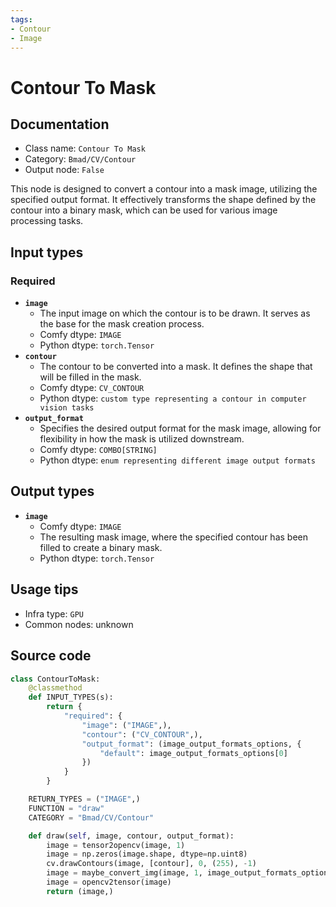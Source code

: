 ```yaml
---
tags:
- Contour
- Image
---
```


# Contour To Mask
## Documentation
- Class name: `Contour To Mask`
- Category: `Bmad/CV/Contour`
- Output node: `False`

This node is designed to convert a contour into a mask image, utilizing the specified output format. It effectively transforms the shape defined by the contour into a binary mask, which can be used for various image processing tasks.
## Input types
### Required
- **`image`**
    - The input image on which the contour is to be drawn. It serves as the base for the mask creation process.
    - Comfy dtype: `IMAGE`
    - Python dtype: `torch.Tensor`
- **`contour`**
    - The contour to be converted into a mask. It defines the shape that will be filled in the mask.
    - Comfy dtype: `CV_CONTOUR`
    - Python dtype: `custom type representing a contour in computer vision tasks`
- **`output_format`**
    - Specifies the desired output format for the mask image, allowing for flexibility in how the mask is utilized downstream.
    - Comfy dtype: `COMBO[STRING]`
    - Python dtype: `enum representing different image output formats`
## Output types
- **`image`**
    - Comfy dtype: `IMAGE`
    - The resulting mask image, where the specified contour has been filled to create a binary mask.
    - Python dtype: `torch.Tensor`
## Usage tips
- Infra type: `GPU`
- Common nodes: unknown


## Source code
```python
class ContourToMask:
    @classmethod
    def INPUT_TYPES(s):
        return {
            "required": {
                "image": ("IMAGE",),
                "contour": ("CV_CONTOUR",),
                "output_format": (image_output_formats_options, {
                    "default": image_output_formats_options[0]
                })
            }
        }

    RETURN_TYPES = ("IMAGE",)
    FUNCTION = "draw"
    CATEGORY = "Bmad/CV/Contour"

    def draw(self, image, contour, output_format):
        image = tensor2opencv(image, 1)
        image = np.zeros(image.shape, dtype=np.uint8)
        cv.drawContours(image, [contour], 0, (255), -1)
        image = maybe_convert_img(image, 1, image_output_formats_options_map[output_format])
        image = opencv2tensor(image)
        return (image,)

```
